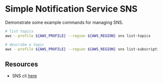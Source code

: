 # Simple Notification Service SNS

Demonstrate some example commands for managing SNS.  

```sh
# list topics 
aws --profile ${AWS_PROFILE} --region ${AWS_REGION} sns list-topics                      

# describe a topic
aws --profile ${AWS_PROFILE} --region ${AWS_REGION} sns list-subscriptions-by-topic --topic-arn "arn:aws:sns:us-east-1:accountid:topicname"
```

## Resources

* SNS cli [here](https://docs.aws.amazon.com/cli/latest/reference/sns/index.html)
